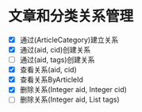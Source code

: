 # 文章和分类关系管理
- [x] 通过(ArticleCategory)建立关系
- [x] 通过(aid, cid)创建关系
- [ ] 通过(aid, tags)创建关系
- [x] 查看关系(aid, cid)
- [x] 查看关系ByArticleId
- [x] 删除关系(Integer aid, Integer cid)
- [ ] 删除关系(Integer aid, List<Tag> tags)

[代码完善]: 完善创建修改文章时标签、种类的管理


